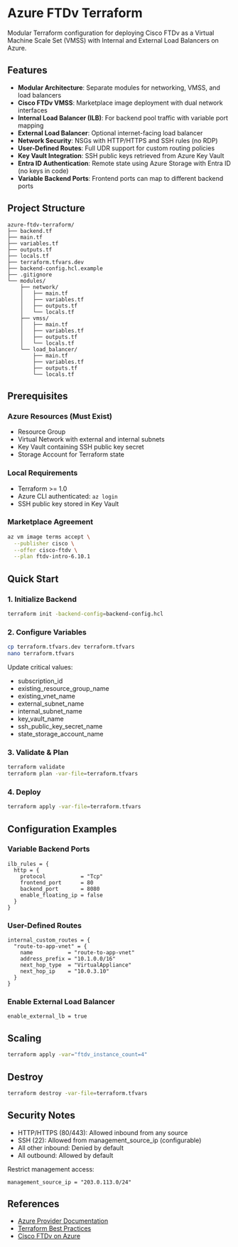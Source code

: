 # Azure FTDv Terraform

Modular Terraform configuration for deploying Cisco FTDv as a Virtual Machine Scale Set (VMSS) with Internal and External Load Balancers on Azure.

## Features

- **Modular Architecture**: Separate modules for networking, VMSS, and load balancers
- **Cisco FTDv VMSS**: Marketplace image deployment with dual network interfaces
- **Internal Load Balancer (ILB)**: For backend pool traffic with variable port mapping
- **External Load Balancer**: Optional internet-facing load balancer
- **Network Security**: NSGs with HTTP/HTTPS and SSH rules (no RDP)
- **User-Defined Routes**: Full UDR support for custom routing policies
- **Key Vault Integration**: SSH public keys retrieved from Azure Key Vault
- **Entra ID Authentication**: Remote state using Azure Storage with Entra ID (no keys in code)
- **Variable Backend Ports**: Frontend ports can map to different backend ports

## Project Structure

```
azure-ftdv-terraform/
├── backend.tf
├── main.tf
├── variables.tf
├── outputs.tf
├── locals.tf
├── terraform.tfvars.dev
├── backend-config.hcl.example
├── .gitignore
└── modules/
    ├── network/
    │   ├── main.tf
    │   ├── variables.tf
    │   ├── outputs.tf
    │   └── locals.tf
    ├── vmss/
    │   ├── main.tf
    │   ├── variables.tf
    │   ├── outputs.tf
    │   └── locals.tf
    └── load_balancer/
        ├── main.tf
        ├── variables.tf
        ├── outputs.tf
        └── locals.tf
```

## Prerequisites

### Azure Resources (Must Exist)
- Resource Group
- Virtual Network with external and internal subnets
- Key Vault containing SSH public key secret
- Storage Account for Terraform state

### Local Requirements
- Terraform >= 1.0
- Azure CLI authenticated: `az login`
- SSH public key stored in Key Vault

### Marketplace Agreement
```bash
az vm image terms accept \
  --publisher cisco \
  --offer cisco-ftdv \
  --plan ftdv-intro-6.10.1
```

## Quick Start

### 1. Initialize Backend
```bash
terraform init -backend-config=backend-config.hcl
```

### 2. Configure Variables
```bash
cp terraform.tfvars.dev terraform.tfvars
nano terraform.tfvars
```

Update critical values:
- subscription_id
- existing_resource_group_name
- existing_vnet_name
- external_subnet_name
- internal_subnet_name
- key_vault_name
- ssh_public_key_secret_name
- state_storage_account_name

### 3. Validate & Plan
```bash
terraform validate
terraform plan -var-file=terraform.tfvars
```

### 4. Deploy
```bash
terraform apply -var-file=terraform.tfvars
```

## Configuration Examples

### Variable Backend Ports
```hcl
ilb_rules = {
  http = {
    protocol           = "Tcp"
    frontend_port      = 80
    backend_port       = 8080
    enable_floating_ip = false
  }
}
```

### User-Defined Routes
```hcl
internal_custom_routes = {
  "route-to-app-vnet" = {
    name           = "route-to-app-vnet"
    address_prefix = "10.1.0.0/16"
    next_hop_type  = "VirtualAppliance"
    next_hop_ip    = "10.0.3.10"
  }
}
```

### Enable External Load Balancer
```hcl
enable_external_lb = true
```

## Scaling
```bash
terraform apply -var="ftdv_instance_count=4"
```

## Destroy
```bash
terraform destroy -var-file=terraform.tfvars
```

## Security Notes

- HTTP/HTTPS (80/443): Allowed inbound from any source
- SSH (22): Allowed from management_source_ip (configurable)
- All other inbound: Denied by default
- All outbound: Allowed by default

Restrict management access:
```hcl
management_source_ip = "203.0.113.0/24"
```

## References

- [Azure Provider Documentation](https://registry.terraform.io/providers/hashicorp/azurerm/latest/docs)
- [Terraform Best Practices](https://www.terraform.io/docs/cloud/guides/recommended-practices.html)
- [Cisco FTDv on Azure](https://www.cisco.com/c/en/us/products/security/firepower-threat-defense/)
